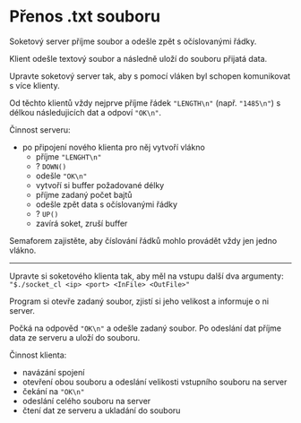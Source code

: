 # Přenos .txt souboru

Soketový server příjme soubor a odešle zpět s očíslovanými řádky.

Klient odešle textový soubor a následně uloží do souboru přijatá data.


Upravte soketový server tak, aby s pomocí vláken byl schopen komunikovat s více klienty.

Od těchto klientů vždy nejprve příjme řádek `"LENGTH\n"` (např. `"1485\n"`) s délkou následujicích dat a odpoví `"OK\n"`.

Činnost serveru:
- po připojení nového klienta pro něj vytvoří vlákno
  - příjme `"LENGHT\n"`
  - ? `DOWN()`
  - odešle `"OK\n"`
  - vytvoří si buffer požadované délky
  - příjme zadaný počet bajtů
  - odešle zpět data s očíslovanými řádky
  - ? `UP()`
  - zavírá soket, zruší buffer

Semaforem zajistěte, aby číslování řádků mohlo provádět vždy jen jedno vlákno.

---

Upravte si soketového klienta tak, aby měl na vstupu další dva argumenty: `"$./socket_cl <ip> <port> <InFile> <OutFile>"`

Program si otevře zadaný soubor, zjistí si jeho velikost a informuje o ni server.

Počká na odpověd `"OK\n"` a odešle zadaný soubor.
Po odeslání dat příjme data ze serveru a uloží do souboru.

Činnost klienta:
- navázání spojení
- otevření obou souboru a odeslání velikosti vstupního souboru na server
- čekání na `"OK\n"`
- odeslání celého souboru na server
- čtení dat ze serveru a ukladání do souboru